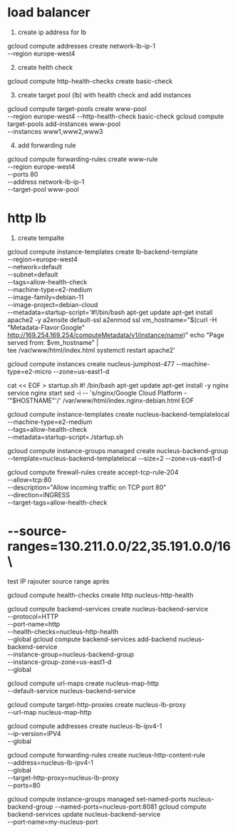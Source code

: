# load balancer

1. create ip address for lb

gcloud compute addresses create network-lb-ip-1 \
  --region europe-west4

2. create helth check

gcloud compute http-health-checks create basic-check

3. create target pool (lb) with health check and add instances

gcloud compute target-pools create www-pool \
  --region europe-west4 --http-health-check basic-check
gcloud compute target-pools add-instances www-pool \
    --instances www1,www2,www3

4. add forwarding rule

gcloud compute forwarding-rules create www-rule \
    --region  europe-west4 \
    --ports 80 \
    --address network-lb-ip-1 \
    --target-pool www-pool


# http lb

1. create tempalte

gcloud compute instance-templates create lb-backend-template \
   --region=europe-west4 \
   --network=default \
   --subnet=default \
   --tags=allow-health-check \
   --machine-type=e2-medium \
   --image-family=debian-11 \
   --image-project=debian-cloud \
   --metadata=startup-script='#!/bin/bash
     apt-get update
     apt-get install apache2 -y
     a2ensite default-ssl
     a2enmod ssl
     vm_hostname="$(curl -H "Metadata-Flavor:Google" \
     http://169.254.169.254/computeMetadata/v1/instance/name)"
     echo "Page served from: $vm_hostname" | \
     tee /var/www/html/index.html
     systemctl restart apache2'


gcloud compute instances create nucleus-jumphost-477 --machine-type=e2-micro --zone=us-east1-d

cat << EOF > startup.sh
#! /bin/bash
apt-get update
apt-get install -y nginx
service nginx start
sed -i -- 's/nginx/Google Cloud Platform - '"\$HOSTNAME"'/' /var/www/html/index.nginx-debian.html
EOF

gcloud compute instance-templates create nucleus-backend-templatelocal \
  --machine-type=e2-medium \
  --tags=allow-health-check \
  --metadata=startup-script=./startup.sh

gcloud compute instance-groups managed create nucleus-backend-group \
   --template=nucleus-backend-templatelocal --size=2 --zone=us-east1-d

gcloud compute firewall-rules create accept-tcp-rule-204 \
            --allow=tcp:80 \
            --description="Allow incoming traffic on TCP port 80" \
            --direction=INGRESS \
            --target-tags=allow-health-check
#             --source-ranges=130.211.0.0/22,35.191.0.0/16 \

test IP
rajouter source range après

gcloud compute health-checks create http nucleus-http-health

gcloud compute backend-services create nucleus-backend-service \
  --protocol=HTTP \
  --port-name=http \
  --health-checks=nucleus-http-health \
  --global
gcloud compute backend-services add-backend nucleus-backend-service \
  --instance-group=nucleus-backend-group \
  --instance-group-zone=us-east1-d \
  --global

gcloud compute url-maps create nucleus-map-http \
    --default-service nucleus-backend-service


gcloud compute target-http-proxies create nucleus-lb-proxy \
    --url-map nucleus-map-http


gcloud compute addresses create nucleus-lb-ipv4-1 \
  --ip-version=IPV4 \
  --global

  gcloud compute forwarding-rules create nucleus-http-content-rule \
   --address=nucleus-lb-ipv4-1\
   --global \
   --target-http-proxy=nucleus-lb-proxy \
   --ports=80


gcloud compute instance-groups managed set-named-ports nucleus-backend-group --named-ports=nucleus-port:8081
gcloud compute backend-services update nucleus-backend-service \
    --port-name=my-nucleus-port
